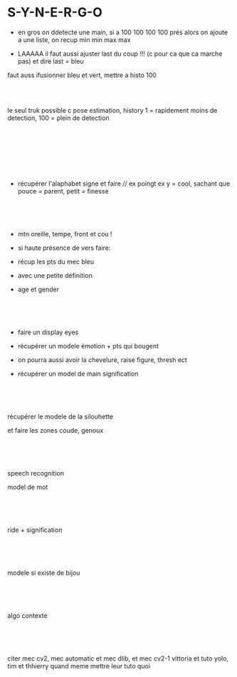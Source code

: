 # S-Y-N-E-R-G-O



- en gros on ddetecte une main, si a 100 100 100 100 prés  alors on ajoute a une liste, on recup min min max max

- LAAAAA il faut aussi ajuster last du coup !!! (c pour ca que ca marche pas) et dire last = bleu

faut auss ifusionner bleu et vert, mettre a histo 100


<br><br>

le seul truk possible c pose estimation, history 1 = rapidement moins de detection, 100 = plein de detection

<br><br><br><br><br><br>

- récupérer l'alaphabet signe et faire // ex poingt ex y = cool, sachant que pouce = parent, petit = finesse 



<br><br><br>

- mtn oreille, tempe, front et cou ! 

- si haute présence de vers faire:

- récup les pts du mec bleu

- avec une petite définition

- age et gender


<br><br><br>

- faire un display eyes

- récupérer un modele émotion + pts qui bougent

- on pourra aussi avoir la chevelure, raise figure, thresh ect

- récupérer un model de main signification



<br><br><br>

récupérer le modele de la silouhette

et faire les zones coude, genoux

<br><br><br>

speech recognition

model de mot

<br><br><br>

ride + signification

<br><br><br>

modele si existe de bijou

<br><br><br>

algo contexte

<br><br><br>

citer mec cv2, mec automatic et mec dlib, et mec cv2-1 vittoria et tuto yolo, tim et thhierry quand meme mettre leur tuto quoi
